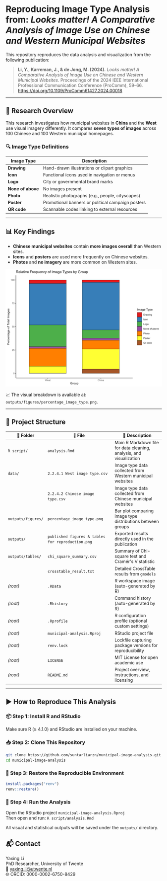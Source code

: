 # Reproducing Image Type Analysis from: *Looks matter! A Comparative Analysis of Image Use on Chinese and Western Municipal Websites*

This repository reproduces the data analysis and visualization from the following publication:

> **Li, Y., Karreman, J., & de Jong, M. (2024).** *Looks matter! A Comparative Analysis of Image Use on Chinese and Western Municipal Websites.* Proceedings of the 2024 IEEE International Professional Communication Conference (ProComm), 59–66. https://doi.org/10.1109/ProComm61427.2024.00018 

---

## 🧪 Research Overview

This research investigates how municipal websites in **China** and the **West** use visual imagery differently. It compares **seven types of images** across 100 Chinese and 100 Western municipal homepages.

### 🔍 Image Type Definitions

| Image Type       | Description                                                                 |
|------------------|-----------------------------------------------------------------------------|
| **Drawing**       | Hand-drawn illustrations or clipart graphics                                |
| **Icon**          | Functional icons used in navigation or menus                                |
| **Logo**          | City or governmental brand marks                                            |
| **None of above** | No images present                                                           |
| **Photo**         | Realistic photographs (e.g., people, cityscapes)                            |
| **Poster**        | Promotional banners or political campaign posters                           |
| **QR code**       | Scannable codes linking to external resources                               |

---

## 📊 Key Findings

- **Chinese municipal websites** contain **more images overall** than Western sites.
- **Icons** and **posters** are used more frequently on Chinese websites.
- **Photos** and **no imagery** are more common on Western sites.

![Image Type Percentage](outputs/figures/percentage_image_type.png)

📈 The visual breakdown is available at: `outputs/figures/percentage_image_type.png`.

---


## 📁 Project Structure

| 📁 Folder            | 📄 File                                             | 📝 Description                                                      |
|---------------------|-----------------------------------------------------|----------------------------------------------------------------------|
| `R script/`         | `analysis.Rmd`                                      | Main R Markdown file for data cleaning, analysis, and visualization |
| `data/`             | `2.2.4.1 West image type.csv`                        | Image type data collected from Western municipal websites            |
|                     | `2.2.4.2 Chinese image type.csv`                     | Image type data collected from Chinese municipal websites            |
| `outputs/figures/`  | `percentage_image_type.png`                          | Bar plot comparing image type distributions between groups           |
| `outputs/`          | `published figures & tables for reproduction.png`   | Exported results directly used in the publication                    |
| `outputs/tables/`   | `chi_square_summary.csv`                             | Summary of Chi-square test and Cramér's V statistic                  |
|                     | `crosstable_result.txt`                              | Detailed CrossTable results from `gmodels`                           |
| *(root)*            | `.RData`                                             | R workspace image (auto-generated by R)                              |
| *(root)*            | `.Rhistory`                                          | Command history (auto-generated by R)                                |
| *(root)*            | `.Rprofile`                                          | R configuration profile (optional custom settings)                   |
| *(root)*            | `municipal-analysis.Rproj`                           | RStudio project file                                                 |
| *(root)*            | `renv.lock`                                          | Lockfile capturing package versions for reproducibility              |
| *(root)*            | `LICENSE`                                            | MIT License for open academic use                                    |
| *(root)*            | `README.md`                                          | Project overview, instructions, and licensing                        |



---

## ▶️ How to Reproduce This Analysis

### 📦 Step 1: Install R and RStudio

Make sure R (≥ 4.1.0) and RStudio are installed on your machine.

### 📥 Step 2: Clone This Repository

```bash
git clone https://github.com/suntarliarzn/municipal-image-analysis.git
cd municipal-image-analysis
```
### 🔄 Step 3: Restore the Reproducible Environment
```r
install.packages("renv")
renv::restore()
```

### 🧮 Step 4: Run the Analysis
Open the RStudio project `municipal-image-analysis.Rproj` \
Then open and run: `R script/analysis.Rmd`

All visual and statistical outputs will be saved under the `outputs/` directory.


## 📬 Contact
Yaxing Li\
PhD Researcher, University of Twente\
📧 yaxing.li@utwente.nl\
🌐 ORCID: 0000-0002-6750-8429


<!--EndFragment-->
